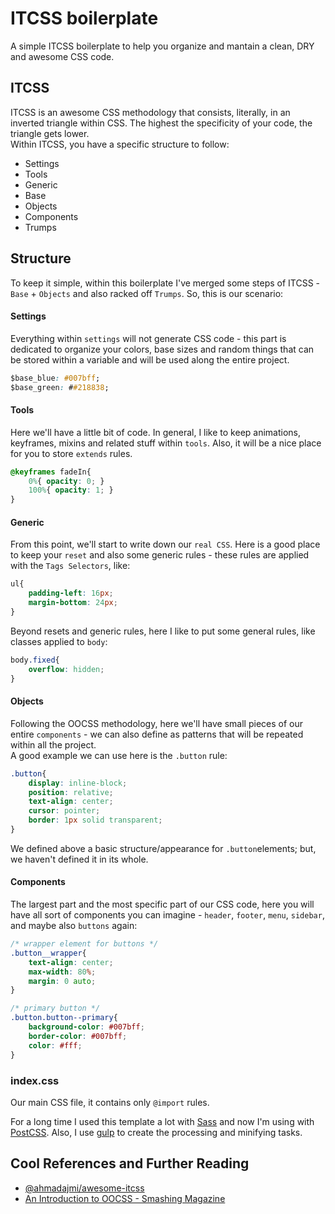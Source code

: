 # ITCSS boilerplate

A simple ITCSS boilerplate to help you organize and mantain a clean, DRY and awesome CSS code.


## ITCSS

ITCSS is an awesome CSS methodology that consists, literally, in an inverted triangle within CSS. The highest the specificity of your code, the triangle gets lower.  
Within ITCSS, you have a specific structure to follow:

- Settings
- Tools
- Generic
- Base
- Objects
- Components
- Trumps


## Structure

To keep it simple, within this boilerplate I've merged some steps of ITCSS - `Base` + `Objects` and also racked off `Trumps`.
So, this is our scenario:


#### Settings

Everything within `settings` will not generate CSS code - this part is dedicated to organize your colors, base sizes and random things that can be stored within a variable and will be used along the entire project.  

```css
$base_blue: #007bff;
$base_green: ##218838;
```


#### Tools

Here we'll have a little bit of code. In general, I like to keep animations, keyframes, mixins and related stuff within `tools`. Also, it will be a nice place for you to store `extends` rules.  

```css
@keyframes fadeIn{
    0%{ opacity: 0; }
    100%{ opacity: 1; }
}
```


#### Generic

From this point, we'll start to write down our `real CSS`. Here is a good place to keep your `reset` and also  some generic rules - these rules are applied with the `Tags Selectors`, like:

```css
ul{
    padding-left: 16px;
    margin-bottom: 24px;
}
```

Beyond resets and generic rules, here I like to put some general rules, like classes applied to `body`:  

```css
body.fixed{
    overflow: hidden;
}
```

#### Objects

Following the OOCSS methodology, here we'll have small pieces of our entire `components` - we can also define as patterns that will be repeated within all the project.  
A good example we can use here is the `.button` rule:

```css
.button{
    display: inline-block;
    position: relative;
    text-align: center;
    cursor: pointer;
    border: 1px solid transparent;
}
```

We defined above a basic structure/appearance for `.button`elements; but, we haven't defined it in its whole.


#### Components

The largest part and the most specific part of our CSS code, here you will have all sort of components you can imagine - `header`, `footer`, `menu`, `sidebar`, and maybe also `buttons` again:

```css
/* wrapper element for buttons */
.button__wrapper{
    text-align: center;
    max-width: 80%;
    margin: 0 auto;
}

/* primary button */
.button.button--primary{
    background-color: #007bff;
    border-color: #007bff;
    color: #fff;
}
```


### index.css

Our main CSS file, it contains only `@import` rules.  

For a long time I used this template a lot with [Sass](https://sass-lang.com/) and now I'm using with [PostCSS](https://postcss.org/). Also, I use [gulp](http://gulpjs.com/) to create the processing and minifying tasks.


## Cool References and Further Reading

- [@ahmadajmi/awesome-itcss](https://github.com/ahmadajmi/awesome-itcss)
- [An Introduction to OOCSS - Smashing Magazine](https://www.smashingmagazine.com/2011/12/an-introduction-to-object-oriented-css-oocss/)


